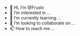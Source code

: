 - 👋 Hi, I’m @Fruslo
- 👀 I’m interested in ...
- 🌱 I’m currently learning ...
- 💞️ I’m looking to collaborate on ...
- 📫 How to reach me ...

<!---
Fruslo/Fruslo is a ✨ special ✨ repository because its `README.md` (this file) appears on your GitHub profile.
You can click the Preview link to take a look at your changes.
--->
